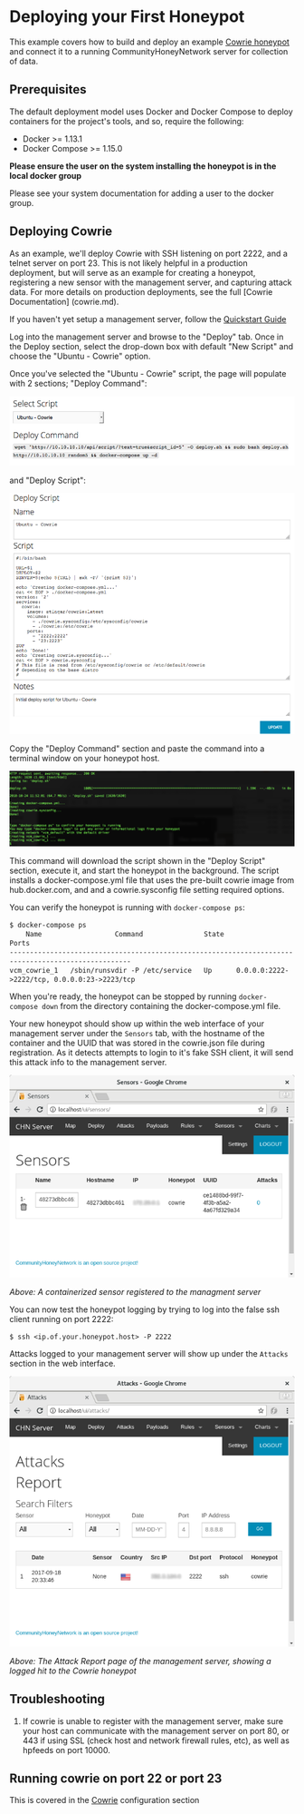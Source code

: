 Deploying your First Honeypot
=============================

This example covers how to build and deploy an example [Cowrie honeypot](http://www.micheloosterhof.com/cowrie/) and connect it to a running CommunityHoneyNetwork server for collection of data.

## Prerequisites

The default deployment model uses Docker and Docker Compose to deploy containers for the project's tools, and so, require the following:

* Docker >= 1.13.1
* Docker Compose >= 1.15.0

**Please ensure the user on the system installing the honeypot is in the local
 docker group**
 
 Please see your system documentation for adding a user to the docker group.

## Deploying Cowrie

As an example, we'll deploy Cowrie with SSH listening on port 2222, and a 
telnet server on port 23.  This is not likely helpful in a production 
deployment, but will serve as an example for creating a honeypot, registering
 a new sensor with the management server, and capturing attack data.  For 
 more details on production deployments, see the full [Cowrie Documentation]
 (cowrie.md).

If you haven't yet setup a management server, follow the [Quickstart Guide](quickstart.md)

Log into the management server and browse to the "Deploy" tab. Once in the 
Deploy section, select the drop-down box with default "New Script" and choose
 the "Ubuntu - Cowrie" option.

Once you've selected the "Ubuntu - Cowrie" script, the page will populate 
with 2 sections; "Deploy Command":

![Deploy](img/select_cowrie.png)

and "Deploy Script": 

![Script](img/cowrie_deploy_script.png)

Copy the "Deploy Command" section and paste the command into a terminal window on your 
honeypot host.

![Script_Output](img/script_output.png)

This command will download the script shown in the "Deploy Script" 
section, execute it, and start the honeypot in the background. The 
script installs a docker-compose.yml file that uses the pre-built cowrie 
image from hub.docker.com, and and a cowrie.sysconfig file setting required 
options.

You can verify the honeypot is running with `docker-compose ps`:

    $ docker-compose ps
        Name                  Command               State                      Ports                    
    ----------------------------------------------------------------------------------------------------
    vcm_cowrie_1   /sbin/runsvdir -P /etc/service   Up      0.0.0.0:2222->2222/tcp, 0.0.0.0:23->2223/tcp 


When you're ready, the honeypot can be stopped by running `docker-compose down` from the directory containing the docker-compose.yml file.

Your new honeypot should show up within the web interface of your management server under the `Sensors` tab, with the hostname of the container and the UUID that was stored in the cowrie.json file during registration.  As it detects attempts to login to it's fake SSH client, it will send this attack info to the management server.

![Sensors](img/sensors.png)

*Above: A containerized sensor registered to the managment server*

You can now test the honeypot logging by trying to log into the false ssh client running on port 2222:

    $ ssh <ip.of.your.honeypot.host> -P 2222

Attacks logged to your management server will show up under the `Attacks` section in the web interface.

![Attacks](img/attacks.png)

*Above: The Attack Report page of the management server, showing a logged hit to the Cowrie honeypot*


## Troubleshooting

1. If cowrie is unable to register with the management server, make sure your host can communicate with the management server on port 80, or 443 if using SSL (check host and network firewall rules, etc), as well as hpfeeds on port 10000.

## Running cowrie on port 22 or port 23
This is covered in the [Cowrie](cowrie.md#running-cowrie-on-port-2223) configuration section
